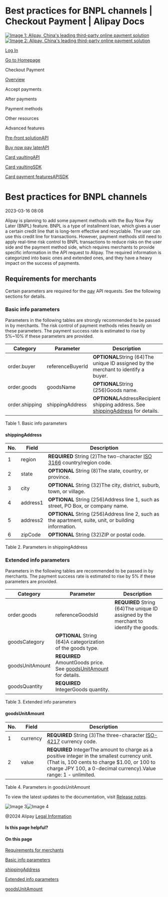 Best practices for BNPL channels | Checkout Payment | Alipay Docs
===============
                        

[![Image 1: Alipay, China's leading third-party online payment solution](https://ac.alipay.com/storage/2024/3/26/d66c43c0-440d-4c97-9976-f2028a2c8c5e.svg)![Image 2: Alipay, China's leading third-party online payment solution](https://ac.alipay.com/storage/2024/3/26/a48bd336-aea0-4f16-bf83-616eacbb4434.svg)](/docs/)

[Log In](https://global.alipay.com/ilogin/account_login.htm?goto=https%3A%2F%2Fglobal.alipay.com%2Fdocs%2Fac%2Fcashierpay%2Fbest_practice)

[Go to Homepage](../../)

Checkout Payment

[Overview](/docs/ac/cashierpay/overview)

Accept payments

After payments

Payment methods

Other resources

Advanced features

[Pre-front solutionAPI](/docs/ac/cashierpay/prefront)

[Buy now pay laterAPI](/docs/ac/cashierpay/bnpl)

[Card vaultingAPI](/docs/ac/cashierpay/cv)

[Card vaultingSDK](/docs/ac/cashierpay/cvsdk)

[Card payment featuresAPISDK](/docs/ac/cashierpay/mf)

Best practices for BNPL channels
================================

2023-03-16 08:08

Alipay is planning to add some payment methods with the Buy Now Pay Later (BNPL) feature. BNPL is a type of installment loan, which gives a user a certain credit line that is long-term effective and recyclable. The user can use this credit line for transactions. However, payment methods still need to apply real-time risk control to BNPL transactions to reduce risks on the user side and the payment method side, which requires merchants to provide specific information in the API request to Alipay. The required information is categorized into basic ones and extended ones, and they have a heavy impact on the success of payments.

Requirements for merchants
--------------------------

Certain parameters are required for the [pay](https://global.alipay.com/docs/ac/ams/payment_cashier) API requests. See the following sections for details.

### Basic info parameters

Parameters in the following tables are strongly recommended to be passed in by merchants. The risk control of payment methods relies heavily on these parameters. The payment success rate is estimated to rise by 5%~10% if these parameters are provided.



| **Category** | **Parameter** | **Description** |
| --- | --- | --- |
| order.buyer | referenceBuyerId | **OPTIONAL**String (64)The unique ID assigned by the merchant to identify a buyer. |
| order.goods | goodsName | **OPTIONAL**String (256)Goods name. |
| order.shipping | shippingAddress | **OPTIONAL**AddressRecipient shipping address. See [shippingAddress](#yrurk) for details. |



Table 1. Basic info parameters

#### shippingAddress



| **No.** | **Field** | **Description** |
| --- | --- | --- |
| 1 | region | **REQUIRED** String (2)The two-character [ISO 3166](https://www.iso.org/iso-3166-country-codes.html) country/region code. |
| 2 | state | **OPTIONAL** String (8)The state, country, or province. |
| 3 | city | **OPTIONAL** String (32)The city, district, suburb, town, or village. |
| 4 | address1 | **OPTIONAL** String (256)Address line 1, such as street, PO Box, or company name. |
| 5 | address2 | **OPTIONAL** String (256)Address line 2, such as the apartment, suite, unit, or building information. |
| 6 | zipCode | **OPTIONAL** String (32)ZIP or postal code. |



Table 2. Parameters in shippingAddress

### Extended info parameters

Parameters in the following tables are recommended to be passed in by merchants. The payment success rate is estimated to rise by 5% if these parameters are provided.



| **Category** | **Parameter** | **Description** |
| --- | --- | --- |
| order.goods | referenceGoodsId | **REQUIRED** String (64)The unique ID assigned by the merchant to identify the goods. |
| goodsCategory | **OPTIONAL** String (64)A categorization of the goods type. |
| goodsUnitAmount | **REQUIRED** AmountGoods price. See [goodsUnitAmount](#jx04y) for details. |
| goodsQuantity | **REQUIRED** IntegerGoods quantity. |



Table 3. Extended info parameters

#### goodsUnitAmount



| **No.** | **Field** | **Description** |
| --- | --- | --- |
| 1 | currency | **REQUIRED** String (3)The three-character [ISO-4217](https://www.iso.org/iso-4217-currency-codes.html) currency code. |
| 2 | value | **REQUIRED** IntegerThe amount to charge as a positive integer in the smallest currency unit. (That is, 100 cents to charge $1.00, or 100 to charge JPY 100, a 0-decimal currency).Value range: 1 - unlimited. |



Table 4. Parameters in goodsUnitAmount

To view the latest updates to the documentation, visit [Release notes](https://global.alipay.com/docs/releasenotes).

![Image 3](https://ac.alipay.com/storage/2021/5/20/19b2c126-9442-4f16-8f20-e539b1db482a.png)![Image 4](https://ac.alipay.com/storage/2021/5/20/e9f3f154-dbf0-455f-89f0-b3d4e0c14481.png)

@2024 Alipay [Legal Information](https://global.alipay.com/docs/ac/platform/membership)

#### Is this page helpful?

#### On this page

[Requirements for merchants](#7UlAQ "Requirements for merchants")

[Basic info parameters](#1hBXz "Basic info parameters")

[shippingAddress](#yrurk "shippingAddress")

[Extended info parameters](#1mE2h "Extended info parameters")

[goodsUnitAmount](#jx04y "goodsUnitAmount")
